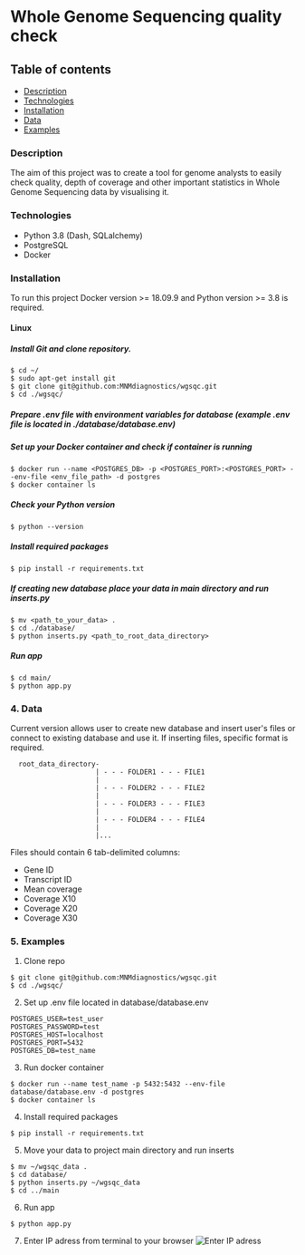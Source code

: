 # Whole Genome Sequencing quality check

## Table of contents
  * [Description](#Description)
  * [Technologies](#Dechnologies)
  * [Installation](#Installation)
  * [Data](#Data)
  * [Examples](#Examples)


### Description
The aim of this project was to create a tool for genome analysts to easily check quality, depth of coverage and other important statistics in Whole Genome Sequencing data by visualising it.

### Technologies
- Python 3.8 (Dash, SQLalchemy)
- PostgreSQL
- Docker

### Installation
To run this project Docker version >= 18.09.9 and Python version >= 3.8 is required.

  #### Linux
  ##### Install Git and clone repository.
  ```
  $ cd ~/
  $ sudo apt-get install git
  $ git clone git@github.com:MNMdiagnostics/wgsqc.git
  $ cd ./wgsqc/
  ```

  ##### Prepare .env file with environment variables for database (example .env file is located in ./database/database.env)

  ##### Set up your Docker container and check if container is running
  ```
  $ docker run --name <POSTGRES_DB> -p <POSTGRES_PORT>:<POSTGRES_PORT> --env-file <env_file_path> -d postgres
  $ docker container ls
  ```

  ##### Check your Python version
  ```
  $ python --version
  ```

  ##### Install required packages
  ```
  $ pip install -r requirements.txt
  ```

  ##### If creating new database place your data in main directory and run inserts.py
  ```
  $ mv <path_to_your_data> .
  $ cd ./database/
  $ python inserts.py <path_to_root_data_directory>
  ```

  ##### Run app
  ```
  $ cd main/
  $ python app.py
  ```

### 4. Data

Current version allows user to create new database and insert user's files or connect to existing database and use it.
If inserting files, specific format is required.

```
  root_data_directory-
                     | - - - FOLDER1 - - - FILE1
                     |
                     | - - - FOLDER2 - - - FILE2
                     |
                     | - - - FOLDER3 - - - FILE3
                     |
                     | - - - FOLDER4 - - - FILE4
                     |
                     |...
```
Files should contain 6 tab-delimited columns:
  * Gene ID
  * Transcript ID
  * Mean coverage
  * Coverage X10
  * Coverage X20
  * Coverage X30


### 5. Examples
  1. Clone repo
  ```
  $ git clone git@github.com:MNMdiagnostics/wgsqc.git
  $ cd ./wgsqc/
  ```
  
  2. Set up .env file located in database/database.env
  ```
  POSTGRES_USER=test_user
  POSTGRES_PASSWORD=test
  POSTGRES_HOST=localhost
  POSTGRES_PORT=5432
  POSTGRES_DB=test_name
  ```
  
  3. Run docker container
  ```
  $ docker run --name test_name -p 5432:5432 --env-file database/database.env -d postgres
  $ docker container ls
  ```
  
  4. Install required packages
  ```
  $ pip install -r requirements.txt
  ```
  
  5. Move your data to project main directory and run inserts
  ```
  $ mv ~/wgsqc_data .
  $ cd database/
  $ python inserts.py ~/wgsqc_data
  $ cd ../main
  ```
  
  6. Run app
  ```
  $ python app.py
  ```
  
  7. Enter IP adress from terminal to your browser
  ![Enter IP adress](~/ip.png)
  
